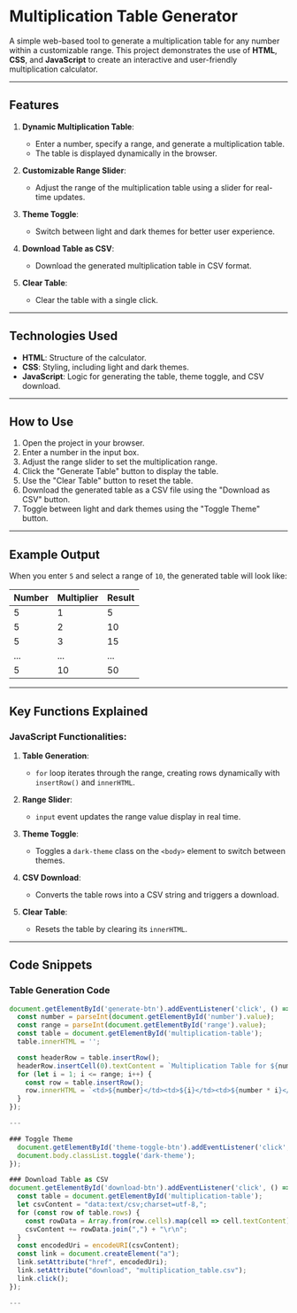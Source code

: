 # Multiplication Table Generator

A simple web-based tool to generate a multiplication table for any number within a customizable range. This project demonstrates the use of **HTML**, **CSS**, and **JavaScript** to create an interactive and user-friendly multiplication calculator.

---

## Features

1. **Dynamic Multiplication Table**:
   - Enter a number, specify a range, and generate a multiplication table.
   - The table is displayed dynamically in the browser.

2. **Customizable Range Slider**:
   - Adjust the range of the multiplication table using a slider for real-time updates.

3. **Theme Toggle**:
   - Switch between light and dark themes for better user experience.

4. **Download Table as CSV**:
   - Download the generated multiplication table in CSV format.

5. **Clear Table**:
   - Clear the table with a single click.

---

## Technologies Used

- **HTML**: Structure of the calculator.
- **CSS**: Styling, including light and dark themes.
- **JavaScript**: Logic for generating the table, theme toggle, and CSV download.

---

## How to Use

1. Open the project in your browser.
2. Enter a number in the input box.
3. Adjust the range slider to set the multiplication range.
4. Click the "Generate Table" button to display the table.
5. Use the "Clear Table" button to reset the table.
6. Download the generated table as a CSV file using the "Download as CSV" button.
7. Toggle between light and dark themes using the "Toggle Theme" button.

---

## Example Output

When you enter `5` and select a range of `10`, the generated table will look like:

| Number | Multiplier | Result |
|--------|------------|--------|
| 5      | 1          | 5      |
| 5      | 2          | 10     |
| 5      | 3          | 15     |
| ...    | ...        | ...    |
| 5      | 10         | 50     |

---

## Key Functions Explained

### JavaScript Functionalities:
1. **Table Generation**:
   - `for` loop iterates through the range, creating rows dynamically with `insertRow()` and `innerHTML`.

2. **Range Slider**:
   - `input` event updates the range value display in real time.

3. **Theme Toggle**:
   - Toggles a `dark-theme` class on the `<body>` element to switch between themes.

4. **CSV Download**:
   - Converts the table rows into a CSV string and triggers a download.

5. **Clear Table**:
   - Resets the table by clearing its `innerHTML`.

---

## Code Snippets

### Table Generation Code
```javascript
document.getElementById('generate-btn').addEventListener('click', () => {
  const number = parseInt(document.getElementById('number').value);
  const range = parseInt(document.getElementById('range').value);
  const table = document.getElementById('multiplication-table');
  table.innerHTML = '';

  const headerRow = table.insertRow();
  headerRow.insertCell(0).textContent = `Multiplication Table for ${number}`;
  for (let i = 1; i <= range; i++) {
    const row = table.insertRow();
    row.innerHTML = `<td>${number}</td><td>${i}</td><td>${number * i}</td>`;
  }
});

---

### Toggle Theme
  document.getElementById('theme-toggle-btn').addEventListener('click', () => {
  document.body.classList.toggle('dark-theme');
});

### Download Table as CSV
document.getElementById('download-btn').addEventListener('click', () => {
  const table = document.getElementById('multiplication-table');
  let csvContent = "data:text/csv;charset=utf-8,";
  for (const row of table.rows) {
    const rowData = Array.from(row.cells).map(cell => cell.textContent);
    csvContent += rowData.join(",") + "\r\n";
  }
  const encodedUri = encodeURI(csvContent);
  const link = document.createElement("a");
  link.setAttribute("href", encodedUri);
  link.setAttribute("download", "multiplication_table.csv");
  link.click();
});

---